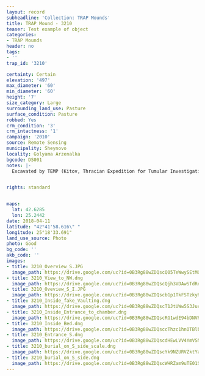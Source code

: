 ```yaml
---
layout: record
subheadline: 'Collection: TRAP Mounds'
title: TRAP Mound - 3210
teaser: Test example of object
categories:
- TRAP Mounds
header: no
tags:
- ''
trap_id: '3210'

certainty: Certain
elevation: '497'
max_diameter: '60'
min_diameter: '60'
height: '7'
size_category: Large
surrounding_land_use: Pasture
surface_condition: Pasture
robbed: Yes
crm_condition: '3'
crm_intactness: '1'
campaign: '2010'
source: Remote Sensing
municipality: Sheynovo
locality: Golyama Arzenalka
bgcode: DS001
notes: |-
  Excavated by TEMP (Kitov, Thracian Expedition for Tumular Investigations). Tomb inside. Outside Sarcophagus brought from Malkata mogila. On the top geodetic point PT 3.


rights: standard


maps:
  lat: 42.6285
  lon: 25.2442
date: 2018-04-11
latitude: "42°41'58.616\" "
longitude: 25°18'33.691"
land_use_source: Photo
photo: Good
bg_code: ''
akb_code: ''
images:
- title: 3210_Overview_S.JPG
  image_path: https://drive.google.com/uc?id=0B3Rg88wZDQscQ05TeWwySEtMOXM
- title: 3210_View_to_NW.dng
  image_path: https://drive.google.com/uc?id=0B3Rg88wZDQscQjh3VDAwSTdReVk
- title: 3210_Oveview_S_I.JPG
  image_path: https://drive.google.com/uc?id=0B3Rg88wZDQscbGp1TkFSTzkyR00
- title: 3210_Inside_fake_Vaulting.dng
  image_path: https://drive.google.com/uc?id=0B3Rg88wZDQscT1JtUWw5S3JucWc
- title: 3210_Inside_Entrance_to_chamber.dng
  image_path: https://drive.google.com/uc?id=0B3Rg88wZDQscRG1wdE94bDNVRUU
- title: 3210_Inside_Bed.dng
  image_path: https://drive.google.com/uc?id=0B3Rg88wZDQsccThzc1hnOTBlb3c
- title: 3210_Entrance_S.dng
  image_path: https://drive.google.com/uc?id=0B3Rg88wZDQscdHEwLVV4YmVSN1k
- title: 3210_burial_on_S_side_scale.dng
  image_path: https://drive.google.com/uc?id=0B3Rg88wZDQscYk9NZURVZktYaGM
- title: 3210_burial_on_S_side.dng
  image_path: https://drive.google.com/uc?id=0B3Rg88wZDQscWHRZam9uTE01S0U
---
```


